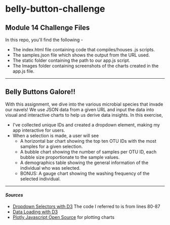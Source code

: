 # belly-button-challenge
## Module 14 Challenge Files

In this repo, you'll find the following -
- The index.html file containing code that compiles/houses .js scripts.
- The samples.json file which shows the output from the URL used.
- The static folder containing the path to our app.js script.
- The Images folder containing screenshots of the charts created in the app.js file.

-----
## Belly Buttons Galore!!

With this assignment, we dive into the various microbial species that invade our navels! We use JSON data from a given URL and input the data into visual and interactive charts to help us derive data insights. In this exercise, 
- I've collected unique IDs and created a dropdown element, making my app interactive for users.
- When a selection is made, a user will see
  - A horizontal bar chart showing the top ten OTU IDs with the most samples for a given selection.
  - A bubble chart showing the number of samples per OTU ID, each bubble size proportionate to the sample values.
  - A demographics table showing the general information of the individual who was selected.
  - BONUS: A gauge chart showing the washing frequency of the selected individual.

-----
#### _Sources_

- [Dropdown Selectors with D3](https://gist.github.com/rpruim/fd50d23933c63f3113a2bb8576b5b34a) The code I referred to is from lines 80-87
- [Data Loading with D3](https://www.tutorialsteacher.com/d3js/loading-data-from-file-in-d3js)
- [Plotly Javascript Open Source](https://plotly.com/graphing-libraries/) for plotting charts
